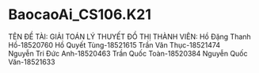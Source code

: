 # BaocaoAi_CS106.K21
TÊN ĐỀ TÀI: GIẢI TOÁN LÝ THUYẾT ĐỒ THỊ
THÀNH VIÊN:
Hồ Đặng Thanh Hồ-18520760
Hồ Quyết Tùng-18521615
Trần Văn Thục-18521474    
Nguyễn Tri Đức Anh-18520463
Trần Quốc Toàn-18520384
Nguyễn Quốc Văn-18521633

